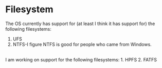# Filesystem
The OS currently has support for (at least I think it has support for) the following filesystems:
1. UFS
2. NTFS-I figure NTFS is good for people who came from Windows.
<br>
I am working on support for the following filesystems:
1. HPFS
2. FATFS

